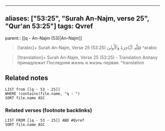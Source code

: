 
---
aliases: ["53:25", "Surah An-Najm, verse 25", "Qur'an 53:25"]
tags: Qvref
---

parent:: [[q - An-Najm (53)|An-Najm]]

> [!arabic]+ Surah An-Najm, Verse 25 (53:25)
> <span class="quran-arabic">فَلِلَّهِ ٱلْـَٔاخِرَةُ وَٱلْأُولَىٰ</span>
^arabic

> [!translation]+ Surah An-Najm, Verse 25 (53:25) - Translation
> Аллаху принадлежит Последняя жизнь и жизнь первая.
^translation



## Related notes
```dataview
LIST from [[q - 53 - 25]]
WHERE !contains(file.name, "q - ")
SORT file.name ASC
```

### Related verses (footnote backlinks)
```dataview
LIST FROM [[q - 53 - 25]] AND #Qvref
SORT file.name ASC
```

